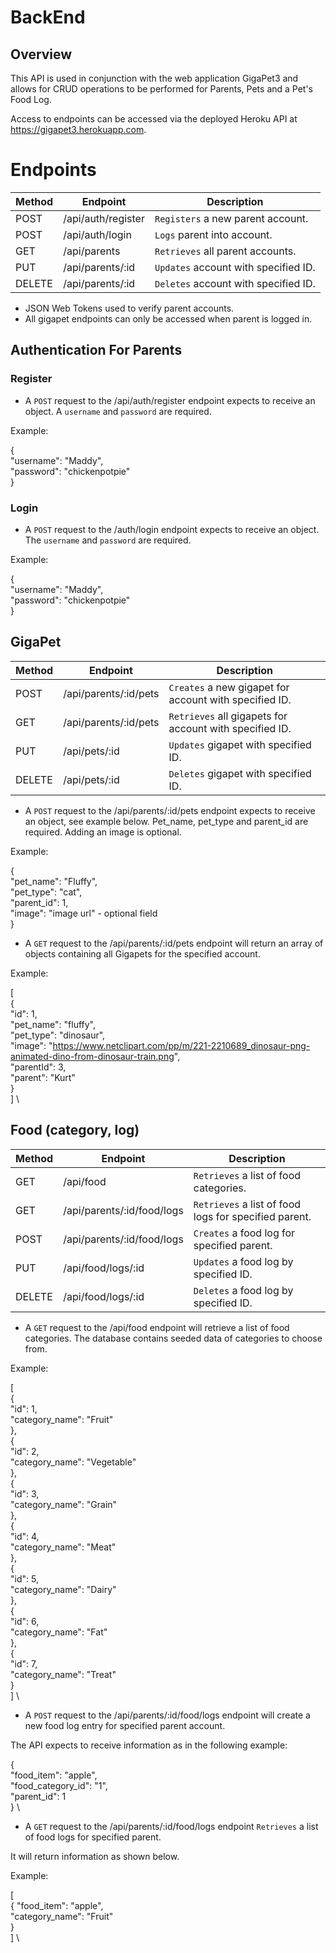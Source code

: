 # BackEnd

## Overview

This API is used in conjunction with the web application GigaPet3 and allows for CRUD operations to be performed for Parents, Pets and a Pet's Food Log.

Access to endpoints can be accessed via the deployed Heroku API at https://gigapet3.herokuapp.com.

# Endpoints

| Method | Endpoint           | Description                          |
| ------ | ------------------ | ------------------------------------ |
| POST   | /api/auth/register | `Registers` a new parent account.    |
| POST   | /api/auth/login    | `Logs` parent into account.          |
| GET    | /api/parents       | `Retrieves` all parent accounts.     |
| PUT    | /api/parents/:id   | `Updates` account with specified ID. |
| DELETE | /api/parents/:id   | `Deletes` account with specified ID. |

- JSON Web Tokens used to verify parent accounts.
- All gigapet endpoints can only be accessed when parent is logged in.

## Authentication For Parents

### Register

- A `POST` request to the /api/auth/register endpoint expects to receive an object. A `username` and `password` are required.

Example:

{ \
 "username": "Maddy", \
 "password": "chickenpotpie" \
}

### Login

- A `POST` request to the /auth/login endpoint expects to receive an object. The `username` and `password` are required.

Example:

{ \
 "username": "Maddy", \
 "password": "chickenpotpie" \
}

## GigaPet

| Method | Endpoint              | Description                                             |
| ------ | --------------------- | ------------------------------------------------------- |
| POST   | /api/parents/:id/pets | `Creates` a new gigapet for account with specified ID.  |
| GET    | /api/parents/:id/pets | `Retrieves` all gigapets for account with specified ID. |
| PUT    | /api/pets/:id         | `Updates` gigapet with specified ID.                    |
| DELETE | /api/pets/:id         | `Deletes` gigapet with specified ID.                    |

- A `POST` request to the /api/parents/:id/pets endpoint expects to receive an object, see example below. Pet_name, pet_type and parent_id are required. Adding an image is optional.

Example:

{ \
 "pet_name": "Fluffy", \
 "pet_type": "cat", \
 "parent_id": 1, \
 "image": "image url" - optional field \
}

- A `GET` request to the /api/parents/:id/pets endpoint will return an array of objects containing all Gigapets for the specified account.

Example:

[ \
 { \
 "id": 1, \
 "pet_name": "fluffy", \
 "pet_type": "dinosaur", \
 "image": "https://www.netclipart.com/pp/m/221-2210689_dinosaur-png-animated-dino-from-dinosaur-train.png", \
 "parentId": 3, \
 "parent": "Kurt" \
 } \
] \

## Food (category, log)

| Method | Endpoint                      | Description                                           |
| ------ | ----------------------------- | ----------------------------------------------------- |
| GET    | /api/food                     | `Retrieves` a list of food categories.                |
| GET    | /api/parents/:id/food/logs    | `Retrieves` a list of food logs for specified parent. |
| POST   | /api/parents/:id/food/logs    | `Creates` a food log for specified parent.            |
| PUT    | /api/food/logs/:id            | `Updates` a food log by specified ID.                 |
| DELETE | /api/food/logs/:id            | `Deletes` a food log by specified ID.                 |

- A `GET` request to the /api/food endpoint will retrieve a list of food categories. The database contains seeded data of categories to choose from.

Example:

[ \
 { \
 "id": 1, \
 "category_name": "Fruit" \
 }, \
 { \
 "id": 2, \
 "category_name": "Vegetable" \
 }, \
 { \
 "id": 3, \
 "category_name": "Grain" \
 }, \
 { \
 "id": 4, \
 "category_name": "Meat" \
 }, \
 { \
 "id": 5, \
 "category_name": "Dairy" \
 }, \
 { \
 "id": 6, \
 "category_name": "Fat" \
 }, \
 { \
 "id": 7, \
 "category_name": "Treat" \
 } \
] \

- A `POST` request to the /api/parents/:id/food/logs endpoint will create a new food log entry for specified parent account.

The API expects to receive information as in the following example:

{ \
	"food_item": "apple", \
	"food_category_id": "1", \
	"parent_id": 1 \
} \

- A `GET` request to the /api/parents/:id/food/logs endpoint `Retrieves` a list of food logs for specified parent.

It will return information as shown below.

Example: 

[ \
  {
    "food_item": "apple", \
    "category_name": "Fruit" \
  } \
] \